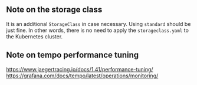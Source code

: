 ## Note on the storage class
It is an additional `StorageClass` in case necessary. Using `standard` should be just fine. In other words, there is no need to apply the `storageclass.yaml` to the Kubernetes cluster.

## Note on tempo performance tuning

https://www.jaegertracing.io/docs/1.41/performance-tuning/
https://grafana.com/docs/tempo/latest/operations/monitoring/

